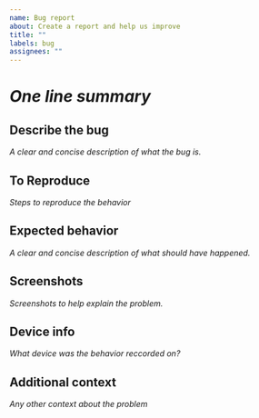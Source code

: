 ```yaml
---
name: Bug report
about: Create a report and help us improve
title: ""
labels: bug
assignees: ""
---
```


# _One line summary_

## Describe the bug

_A clear and concise description of what the bug is._

## To Reproduce

_Steps to reproduce the behavior_

## Expected behavior

_A clear and concise description of what should have happened._

## Screenshots

_Screenshots to help explain the problem._

## Device info

_What device was the behavior reccorded on?_

## Additional context

_Any other context about the problem_
